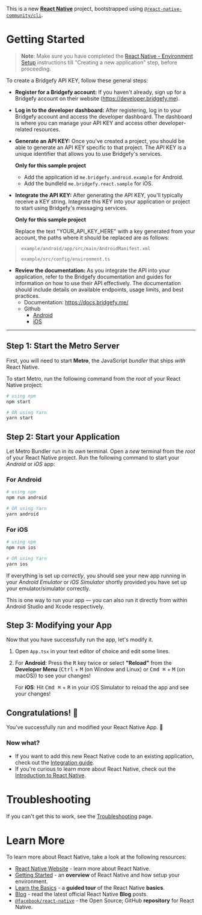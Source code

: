 This is a new [**React Native**](https://reactnative.dev) project, bootstrapped using [`@react-native-community/cli`](https://github.com/react-native-community/cli).

# Getting Started

>**Note**: Make sure you have completed the [React Native - Environment Setup](https://reactnative.dev/docs/environment-setup) instructions till "Creating a new application" step, before proceeding.

To create a Bridgefy API KEY, follow these general steps:

* **Register for a Bridgefy account:** If you haven't already, sign up for a Bridgefy account on their website (https://developer.bridgefy.me).

* **Log in to the developer dashboard:** After registering, log in to your Bridgefy account and access the developer dashboard. The dashboard is where you can manage your API KEY and access other developer-related resources.

* **Generate an API KEY:** Once you've created a project, you should be able to generate an API KEY specific to that project. The API KEY is a unique identifier that allows you to use Bridgefy's services.

  **Only for this sample project**
  * Add the application id `me.bridgefy.android.example` for Android.
  * Add the bundleId `me.bridgefy.react.sample` for iOS.

* **Integrate the API KEY:** After generating the API KEY, you'll typically receive a KEY string. Integrate this KEY into your application or project to start using Bridgefy's messaging services.

  **Only for this sample project**

  Replace the text "YOUR_API_KEY_HERE" with a key generated from your account, the paths where it should be replaced are as follows:
>     example/android/app/src/main/AndroidManifest.xml
>
>     example/src/config/environment.ts

* **Review the documentation:** As you integrate the API into your application, refer to the Bridgefy documentation and guides for information on how to use their API effectively. The documentation should include details on available endpoints, usage limits, and best practices.
  * Documentation: https://docs.bridgefy.me/
  * Github
    * [Android](https://github.com/bridgefy/sdk-android)
    * [iOS](https://github.com/bridgefy/sdk-ios)

___

## Step 1: Start the Metro Server

First, you will need to start **Metro**, the JavaScript _bundler_ that ships _with_ React Native.

To start Metro, run the following command from the _root_ of your React Native project:

```bash
# using npm
npm start

# OR using Yarn
yarn start
```

## Step 2: Start your Application

Let Metro Bundler run in its _own_ terminal. Open a _new_ terminal from the _root_ of your React Native project. Run the following command to start your _Android_ or _iOS_ app:

### For Android

```bash
# using npm
npm run android

# OR using Yarn
yarn android
```

### For iOS

```bash
# using npm
npm run ios

# OR using Yarn
yarn ios
```

If everything is set up _correctly_, you should see your new app running in your _Android Emulator_ or _iOS Simulator_ shortly provided you have set up your emulator/simulator correctly.

This is one way to run your app — you can also run it directly from within Android Studio and Xcode respectively.

## Step 3: Modifying your App

Now that you have successfully run the app, let's modify it.

1. Open `App.tsx` in your text editor of choice and edit some lines.
2. For **Android**: Press the <kbd>R</kbd> key twice or select **"Reload"** from the **Developer Menu** (<kbd>Ctrl</kbd> + <kbd>M</kbd> (on Window and Linux) or <kbd>Cmd ⌘</kbd> + <kbd>M</kbd> (on macOS)) to see your changes!

   For **iOS**: Hit <kbd>Cmd ⌘</kbd> + <kbd>R</kbd> in your iOS Simulator to reload the app and see your changes!

## Congratulations! :tada:

You've successfully run and modified your React Native App. :partying_face:

### Now what?

- If you want to add this new React Native code to an existing application, check out the [Integration guide](https://reactnative.dev/docs/integration-with-existing-apps).
- If you're curious to learn more about React Native, check out the [Introduction to React Native](https://reactnative.dev/docs/getting-started).

# Troubleshooting

If you can't get this to work, see the [Troubleshooting](https://reactnative.dev/docs/troubleshooting) page.

# Learn More

To learn more about React Native, take a look at the following resources:

- [React Native Website](https://reactnative.dev) - learn more about React Native.
- [Getting Started](https://reactnative.dev/docs/environment-setup) - an **overview** of React Native and how setup your environment.
- [Learn the Basics](https://reactnative.dev/docs/getting-started) - a **guided tour** of the React Native **basics**.
- [Blog](https://reactnative.dev/blog) - read the latest official React Native **Blog** posts.
- [`@facebook/react-native`](https://github.com/facebook/react-native) - the Open Source; GitHub **repository** for React Native.
